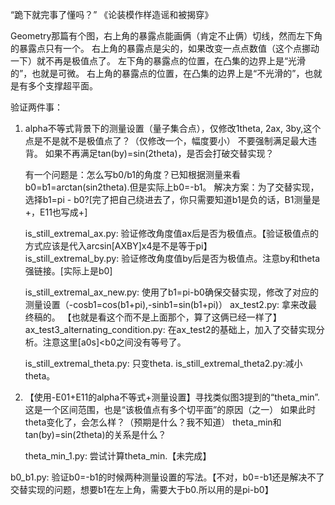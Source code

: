 “跪下就完事了懂吗？”
《论装模作样造谣和被揭穿》

Geometry那篇有个图，右上角的暴露点能画俩（肯定不止俩）切线，然而左下角的暴露点只有一个。
右上角的暴露点是尖的，如果改变一点点数值（这个点挪动一下）就不再是极值点了。
左下角的暴露点的位置，在凸集的边界上是“光滑的”，也就是可微。
右上角的暴露点的位置，在凸集的边界上是“不光滑的”，也就是有多个支撑超平面。

验证两件事：
1. alpha不等式背景下的测量设置（量子集合点），仅修改1theta, 2ax, 3by,这个点是不是就不是极值点了？（仅修改一个，幅度要小）
    不要强制满足最大违背。
    如果不再满足tan(by)=sin(2theta)，是否会打破交替实现？

    有一个问题是：怎么写b0/b1的角度？已知根据测量来看b0=b1=arctan(sin2theta).但是实际上b0=-b1。
    解决方案：为了交替实现，选择b1=pi - b0?[完了把自己绕进去了，你只需要知道b1是负的话，B1测量是+，E11也写成+]
    
    is_still_extremal_ax.py: 验证修改角度值ax后是否为极值点。【验证极值点的方式应该是代入arcsin[AXBY]x4是不是等于pi】    
    is_still_extremal_by.py: 验证修改角度值by后是否为极值点。注意by和theta强链接。[实际上是b0]

    is_still_extremal_ax_new.py: 使用了b1=pi-b0确保交替实现，修改了对应的测量设置（-cosb1=cos(b1+pi),-sinb1=sin(b1+pi)）
    ax_test2.py: 拿来改最终稿的。 【也就是看这个而不是上面那个，算了这俩已经一样了】
    ax_test3_alternating_condition.py: 在ax_test2的基础上，加入了交替实现分析。注意这里[a0s]<b0之间没有等号了。
    
    is_still_extremal_theta.py: 只变theta.
    is_still_extremal_theta2.py:减小theta。
    

    


2. 【使用-E01+E11的alpha不等式+测量设置】寻找类似图3提到的“theta_min”.这是一个区间范围，也是“该极值点有多个切平面”的原因（之一）
    如果此时theta变化了，会怎么样？（预期是什么？我不知道）
    theta_min和tan(by)=sin(2theta)的关系是什么？
    
    theta_min_1.py: 尝试计算theta_min.【未完成】


b0_b1.py: 验证b0=-b1的时候两种测量设置的写法。【不对，b0=-b1还是解决不了交替实现的问题，想要b1在左上角，需要大于b0.所以用的是pi-b0】